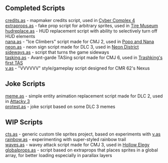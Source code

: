 ## Completed Scripts
[credits.as](credits.as) - mapmaker credits script, used in [Cyber Complex 4](http://atlas.dustforce.com/11677/cyber-complex-4)  
[extraprops.as](extraprops.as) - fake prop script for arbitrary sprites, used in [Tire Museum](http://atlas.dustforce.com/11114/tire-museum)  
[hudreplace.as](hudreplace.as) - HUD replacement script with ability to selectively turn off HUD elements  
[nana.as](nana.as) - "Ice Climbers" script made for CMJ 2, used in [Popo and Nana](http://atlas.dustforce.com/10977/popo-and-nana)  
[neon.as](neon.as) - neon sign script made for DLC 3, used in [Neon District](http://atlas.dustforce.com/11487/neon-district)  
[sideways.as](sideways.as) - script that turns the game sideways  
[tasking.as](tasking.as) - Avant-garde TASing script made for CMJ 6, used in [Trashking's first TAS](http://atlas.dustforce.com/12298/trashkings-first-tas)  
[v.as](v.as) - "VVVVVV" style/gameplay script designed for CMR 62's Nexus  

## Joke Scripts
[meme.as](meme.as) - simple entity animation replacement script made for DLC 2, used in [Attacky 3](http://atlas.dustforce.com/11126/attacky-3)  
[protest.as](protest.as) - joke script based on some DLC 3 memes  

## WIP Scripts
[cts.as](cts.as) - generic custom tile sprites project, based on experiments with [v.as](v.as)  
[rainbow.as](rainbow.as) - experimenting with super-styled rainbow trail  
[waves.as](waves.as) - wavey attack script made for CMJ 3, used in [Hollow Elegy](http://atlas.dustforce.com/11175/hollow-elegy)  
[globalprops.as](globalprops.as) - script based on extraprops that places sprites in a global array, for better loading especially in parallax layers